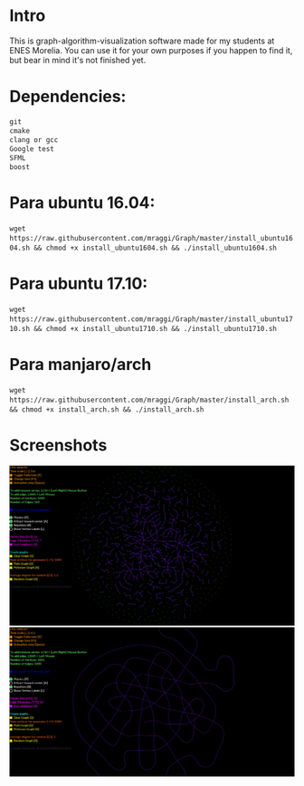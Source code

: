 # Intro

This is graph-algorithm-visualization software made for my students at ENES Morelia. You can use it for your own purposes if you happen to find it, but bear in mind it's not finished yet.

# Dependencies:
	git
	cmake
	clang or gcc
	Google test
	SFML
	boost

# Para ubuntu 16.04:

`wget https://raw.githubusercontent.com/mraggi/Graph/master/install_ubuntu1604.sh && chmod +x install_ubuntu1604.sh && ./install_ubuntu1604.sh`

# Para ubuntu 17.10:

`wget https://raw.githubusercontent.com/mraggi/Graph/master/install_ubuntu1710.sh && chmod +x install_ubuntu1710.sh && ./install_ubuntu1710.sh`

# Para manjaro/arch

`wget https://raw.githubusercontent.com/mraggi/Graph/master/install_arch.sh && chmod +x install_arch.sh && ./install_arch.sh`

# Screenshots
![Random screenshot](random_screenshot.png "Screenshot of a randomly generated graph")
![Path screenshot](path_screenshot.png "Screenshot of a path graph")